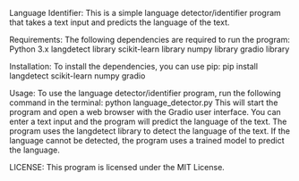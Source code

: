 Language Identifier: 
This is a simple language detector/identifier program that takes a text input and predicts the language of the text.

Requirements: 
The following dependencies are required to run the program:
  Python 3.x
  langdetect library
  scikit-learn library
  numpy library
  gradio library
  
Installation: 
To install the dependencies, you can use pip:
  pip install langdetect scikit-learn numpy gradio
  
Usage: 
To use the language detector/identifier program, run the following command in the terminal:
  python language_detector.py
This will start the program and open a web browser with the Gradio user interface. You can enter a text input and the program will predict the language of the text.
The program uses the langdetect library to detect the language of the text. If the language cannot be detected, the program uses a trained model to predict the language.

LICENSE: 
This program is licensed under the MIT License.
